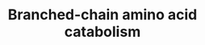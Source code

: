 ---
annotations:
- id: PW:0000011
  parent: classic metabolic pathway
  type: Pathway Ontology
  value: amino acid metabolic pathway
authors:
- ReactomeTeam
- Mkutmon
description: 'The branched-chain amino acids, leucine, isoleucine, and valine, are
  all essential amino acids (i.e., ones required in the diet). They are major constituents
  of muscle protein. The breakdown of these amino acids starts with two common steps
  catalyzed by enzymes that act on all three amino acids: reversible transamination
  by branched-chain amino acid aminotransferase, and irreversible oxidative decarboxylation
  by the branched-chain ketoacid dehydrogenase complex. Isovaleryl-CoA is produced
  from leucine by these two reactions, alpha-methylbutyryl-CoA from isoleucine, and
  isobutyryl-CoA from valine. These acyl-CoA''s undergo dehydrogenation, catalyzed
  by three different but related enzymes, and the breakdown pathways then diverge.
  Leucine is ultimately converted to acetyl-CoA and acetoacetate; isoleucine to acetyl-CoA
  and succinyl-CoA; and valine to succinyl-CoA. Under fasting conditions, substantial
  amounts of all three amino acids are generated by protein breakdown. In muscle,
  the final products of leucine, isoleucine, and valine catabolism can be fully oxidized
  via the citric acid cycle; in liver they can be directed toward the synthesis of
  ketone bodies (acetoacetate and acetyl-CoA) and glucose (succinyl-CoA) (Neinast
  et al. 2019).  View original pathway at [http://www.reactome.org/PathwayBrowser/#DIAGRAM=70895
  Reactome].'
last-edited: 2021-01-25
organisms:
- Homo sapiens
redirect_from:
- /index.php/Pathway:WP3556
- /instance/WP3556
revision: null
schema-jsonld:
- '@context': https://schema.org/
  '@id': https://wikipathways.github.io/pathways/WP3556.html
  '@type': Dataset
  creator:
    '@type': Organization
    name: WikiPathways
  description: 'The branched-chain amino acids, leucine, isoleucine, and valine, are
    all essential amino acids (i.e., ones required in the diet). They are major constituents
    of muscle protein. The breakdown of these amino acids starts with two common steps
    catalyzed by enzymes that act on all three amino acids: reversible transamination
    by branched-chain amino acid aminotransferase, and irreversible oxidative decarboxylation
    by the branched-chain ketoacid dehydrogenase complex. Isovaleryl-CoA is produced
    from leucine by these two reactions, alpha-methylbutyryl-CoA from isoleucine,
    and isobutyryl-CoA from valine. These acyl-CoA''s undergo dehydrogenation, catalyzed
    by three different but related enzymes, and the breakdown pathways then diverge.
    Leucine is ultimately converted to acetyl-CoA and acetoacetate; isoleucine to
    acetyl-CoA and succinyl-CoA; and valine to succinyl-CoA. Under fasting conditions,
    substantial amounts of all three amino acids are generated by protein breakdown.
    In muscle, the final products of leucine, isoleucine, and valine catabolism can
    be fully oxidized via the citric acid cycle; in liver they can be directed toward
    the synthesis of ketone bodies (acetoacetate and acetyl-CoA) and glucose (succinyl-CoA)
    (Neinast et al. 2019).  View original pathway at [http://www.reactome.org/PathwayBrowser/#DIAGRAM=70895
    Reactome].'
  keywords:
  - 2M3OPROA
  - 2MACA-CoA
  - 2MBUT-CoA
  - '2MBUT-CoA '
  - 2OG
  - 6x(Btn-MCCC1:MCCC2)
  - 'ACAD8 '
  - ACAD8 tetramer
  - ACADSB tetramer
  - 'ACADSB(52-432) '
  - ACAT1 tetramer
  - 'ACAT1(35-427) '
  - ADP
  - ALDH6A1
  - ATP
  - 'AUH '
  - AUH hexamer
  - Ac-CoA
  - BCAA-CoAs
  - BCAT1 dimer
  - BCAT2 dimer
  - 'BCKDHA '
  - 'BCKDHB '
  - BCKDK
  - 'Btn-MCCC1 '
  - CO2
  - CoA-SH
  - 'DLD '
  - 'ECHS1 '
  - ECHS1 hexamer
  - FAD
  - 'FAD '
  - FADH2
  - H+
  - H2O
  - HCO3-
  - 'HIBADH '
  - HIBADH tetramer
  - HIBCH
  - 'HSD17B10 '
  - HSD17B10 tetramer
  - ISB-CoA
  - 'ISB-CoA '
  - ISV-CoA
  - 'ISV-CoA '
  - 'IVD '
  - IVD tetramer
  - 'KIC '
  - KIC, KMVA, KIV
  - KIC,KMVA,KIV
  - 'KIV '
  - 'KMVA '
  - L-Glu
  - 'L-Ile '
  - 'L-Leu '
  - 'L-Val '
  - Leu, Ile, Val
  - MACR-CoA
  - 'MCCC2 '
  - 'Mn2+ '
  - NAD+
  - NADH
  - 'PPM1K '
  - PPM1K:Mn2+
  - PROP-CoA
  - 'PXLP-BCAT1 '
  - 'PXLP-BCAT2 '
  - Pi
  - SLC25A44
  - 'TDP '
  - aMbHBUT-CoA
  - bHIB-CoA
  - bHIBA
  - bHMG-CoA
  - bMC-CoA
  - enoyl-CoA hydratase
  - lipo-BCKDH
  - 'lipo-K44-DBT '
  - p-BCKDH
  - 'p-S292-BCKDHB '
  - tiglyl-CoA
  license: CC0
  name: Branched-chain amino acid catabolism
seo: CreativeWork
title: Branched-chain amino acid catabolism
wpid: WP3556
---